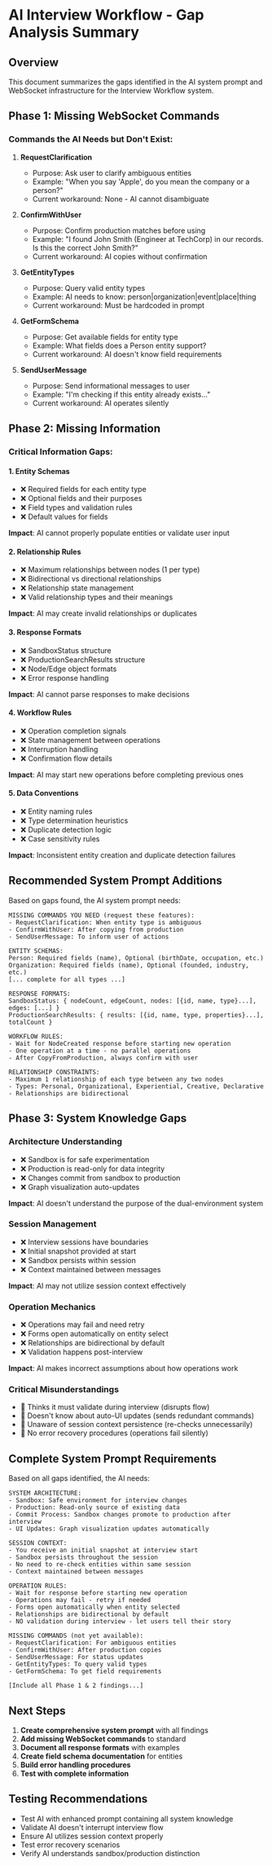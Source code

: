# AI Interview Workflow - Gap Analysis Summary

## Overview
This document summarizes the gaps identified in the AI system prompt and WebSocket infrastructure for the Interview Workflow system.

## Phase 1: Missing WebSocket Commands

### Commands the AI Needs but Don't Exist:

1. **RequestClarification**
   - Purpose: Ask user to clarify ambiguous entities
   - Example: "When you say 'Apple', do you mean the company or a person?"
   - Current workaround: None - AI cannot disambiguate

2. **ConfirmWithUser** 
   - Purpose: Confirm production matches before using
   - Example: "I found John Smith (Engineer at TechCorp) in our records. Is this the correct John Smith?"
   - Current workaround: AI copies without confirmation

3. **GetEntityTypes**
   - Purpose: Query valid entity types
   - Example: AI needs to know: person|organization|event|place|thing
   - Current workaround: Must be hardcoded in prompt

4. **GetFormSchema**
   - Purpose: Get available fields for entity type
   - Example: What fields does a Person entity support?
   - Current workaround: AI doesn't know field requirements

5. **SendUserMessage**
   - Purpose: Send informational messages to user
   - Example: "I'm checking if this entity already exists..."
   - Current workaround: AI operates silently

## Phase 2: Missing Information

### Critical Information Gaps:

#### 1. Entity Schemas
- ❌ Required fields for each entity type
- ❌ Optional fields and their purposes  
- ❌ Field types and validation rules
- ❌ Default values for fields

**Impact**: AI cannot properly populate entities or validate user input

#### 2. Relationship Rules
- ❌ Maximum relationships between nodes (1 per type)
- ❌ Bidirectional vs directional relationships
- ❌ Relationship state management
- ❌ Valid relationship types and their meanings

**Impact**: AI may create invalid relationships or duplicates

#### 3. Response Formats
- ❌ SandboxStatus structure
- ❌ ProductionSearchResults structure
- ❌ Node/Edge object formats
- ❌ Error response handling

**Impact**: AI cannot parse responses to make decisions

#### 4. Workflow Rules  
- ❌ Operation completion signals
- ❌ State management between operations
- ❌ Interruption handling
- ❌ Confirmation flow details

**Impact**: AI may start new operations before completing previous ones

#### 5. Data Conventions
- ❌ Entity naming rules
- ❌ Type determination heuristics
- ❌ Duplicate detection logic
- ❌ Case sensitivity rules

**Impact**: Inconsistent entity creation and duplicate detection failures

## Recommended System Prompt Additions

Based on gaps found, the AI system prompt needs:

```
MISSING COMMANDS YOU NEED (request these features):
- RequestClarification: When entity type is ambiguous
- ConfirmWithUser: After copying from production
- SendUserMessage: To inform user of actions

ENTITY SCHEMAS:
Person: Required fields (name), Optional (birthDate, occupation, etc.)
Organization: Required fields (name), Optional (founded, industry, etc.)
[... complete for all types ...]

RESPONSE FORMATS:
SandboxStatus: { nodeCount, edgeCount, nodes: [{id, name, type}...], edges: [...] }
ProductionSearchResults: { results: [{id, name, type, properties}...], totalCount }

WORKFLOW RULES:
- Wait for NodeCreated response before starting new operation
- One operation at a time - no parallel operations
- After CopyFromProduction, always confirm with user

RELATIONSHIP CONSTRAINTS:
- Maximum 1 relationship of each type between any two nodes
- Types: Personal, Organizational, Experiential, Creative, Declarative
- Relationships are bidirectional
```

## Phase 3: System Knowledge Gaps

### Architecture Understanding
- ❌ Sandbox is for safe experimentation
- ❌ Production is read-only for data integrity
- ❌ Changes commit from sandbox to production
- ❌ Graph visualization auto-updates

**Impact**: AI doesn't understand the purpose of the dual-environment system

### Session Management
- ❌ Interview sessions have boundaries
- ❌ Initial snapshot provided at start
- ❌ Sandbox persists within session
- ❌ Context maintained between messages

**Impact**: AI may not utilize session context effectively

### Operation Mechanics
- ❌ Operations may fail and need retry
- ❌ Forms open automatically on entity select
- ❌ Relationships are bidirectional by default
- ❌ Validation happens post-interview

**Impact**: AI makes incorrect assumptions about how operations work

### Critical Misunderstandings
- 🔴 Thinks it must validate during interview (disrupts flow)
- 🔴 Doesn't know about auto-UI updates (sends redundant commands)
- 🔴 Unaware of session context persistence (re-checks unnecessarily)
- 🔴 No error recovery procedures (operations fail silently)

## Complete System Prompt Requirements

Based on all gaps identified, the AI needs:

```
SYSTEM ARCHITECTURE:
- Sandbox: Safe environment for interview changes
- Production: Read-only source of existing data
- Commit Process: Sandbox changes promote to production after interview
- UI Updates: Graph visualization updates automatically

SESSION CONTEXT:
- You receive an initial snapshot at interview start
- Sandbox persists throughout the session
- No need to re-check entities within same session
- Context maintained between messages

OPERATION RULES:
- Wait for response before starting new operation
- Operations may fail - retry if needed
- Forms open automatically when entity selected
- Relationships are bidirectional by default
- NO validation during interview - let users tell their story

MISSING COMMANDS (not yet available):
- RequestClarification: For ambiguous entities
- ConfirmWithUser: After production copies
- SendUserMessage: For status updates
- GetEntityTypes: To query valid types
- GetFormSchema: To get field requirements

[Include all Phase 1 & 2 findings...]
```

## Next Steps

1. **Create comprehensive system prompt** with all findings
2. **Add missing WebSocket commands** to standard
3. **Document all response formats** with examples
4. **Create field schema documentation** for entities
5. **Build error handling procedures**
6. **Test with complete information**

## Testing Recommendations

- Test AI with enhanced prompt containing all system knowledge
- Validate AI doesn't interrupt interview flow
- Ensure AI utilizes session context properly
- Test error recovery scenarios
- Verify AI understands sandbox/production distinction